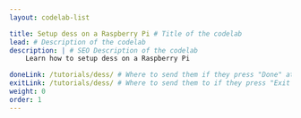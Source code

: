 ```yaml
---
layout: codelab-list

title: Setup dess on a Raspberry Pi # Title of the codelab
lead: # Description of the codelab
description: | # SEO Description of the codelab
    Learn how to setup dess on a Raspberry Pi

doneLink: /tutorials/dess/ # Where to send them if they press "Done" at the end of the Codelab
exitLink: /tutorials/dess/ # Where to send them to if they press "Exit Codelab"
weight: 0
order: 1
---
```

